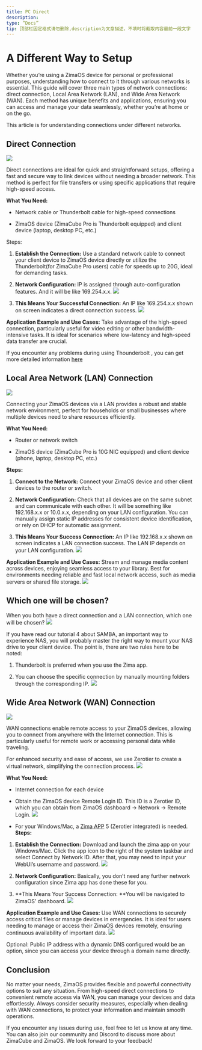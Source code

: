 ```yaml
---
title: PC Direct
description:
type: “Docs”
tip: 顶部栏固定格式请勿删除,description为文章描述，不填时将截取内容最前一段文字
---
```

# A Different Way to Setup
Whether you’re using a ZimaOS device for personal or professional purposes, understanding how to connect to it through various networks is essential. This guide will cover three main types of network connections: direct connection, Local Area Network (LAN), and Wide Area Network (WAN). Each method has unique benefits and applications, ensuring you can access and manage your data seamlessly, whether you’re at home or on the go.

This article is for understanding connections under different networks. 

## Direct Connection
![](https://manage.icewhale.io/api/static/docs/1726131286208_image.png)

Direct connections are ideal for quick and straightforward setups, offering a fast and secure way to link devices without needing a broader network. This method is perfect for file transfers or using specific applications that require high-speed access.

**What You Need:**

* Network cable or Thunderbolt cable for high-speed connections

* ZimaOS device (ZimaCube Pro is Thunderbolt equipped) and client device (laptop, desktop PC, etc.)

Steps:

1. **Establish the Connection:** Use a standard network cable to connect your client device to ZimaOS device directly or utilize the Thunderbolt(for ZimaCube Pro users) cable for speeds up to 20G, ideal for demanding tasks.

2. **Network Configuration:** IP is assigned through auto-configuration features. And it will be like 169.254.x.x.
![](https://manage.icewhale.io/api/static/docs/1726131302533_image.png)

3. **This Means Your Successful Connection:** An IP like 169.254.x.x shown on screen indicates a direct connection success.
![](https://manage.icewhale.io/api/static/docs/1726131333502_image.png)

**Application Example and Use Cases:** Take advantage of the high-speed connection, particularly useful for video editing or other bandwidth-intensive tasks. It is ideal for scenarios where low-latency and high-speed data transfer are crucial.

If you encounter any problems during using Thounderbolt , you can get more detailed information [here](/zimacube/Connecting-ZimaCube-via-Thunderbolt.html)

##  Local Area Network (LAN) Connection
![](https://manage.icewhale.io/api/static/docs/1726131416246_image.png)

Connecting your ZimaOS devices via a LAN provides a robust and stable network environment, perfect for households or small businesses where multiple devices need to share resources efficiently.

**What You Need:**

* Router or network switch

* ZimaOS device (ZimaCube Pro is 10G NIC equipped) and client device (phone, laptop, desktop PC, etc.)

**Steps:**

1. **Connect to the Network:** Connect your ZimaOS device and other client devices to the router or switch.

2. **Network Configuration:** Check that all devices are on the same subnet and can communicate with each other. It will be something like 192.168.x.x or 10.0.x.x, depending on your LAN configuration. You can manually assign static IP addresses for consistent device identification, or rely on DHCP for automatic assignment.

3. **This Means Your Success Connection:** An IP like 192.168.x.x shown on screen indicates a LAN connection success. The LAN IP depends on your LAN configuration.
![](https://manage.icewhale.io/api/static/docs/1726131462130_image.png)

**Application Example and Use Cases:** Stream and manage media content across devices, enjoying seamless access to your library. Best for environments needing reliable and fast local network access, such as media servers or shared file storage.
![](https://manage.icewhale.io/api/static/docs/1726131473384_image.png)

## Which one will be chosen?
When you both have a direct connection and a LAN connection, which one will be chosen?
![](https://manage.icewhale.io/api/static/docs/1726131488677_image.png)

If you have read our tutorial 4 about SAMBA, an important way to experience NAS, you will probably master the right way to mount your NAS drive to your client device. The point is, there are two rules here to be noted:

1. Thunderbolt is preferred when you use the Zima app.

2. You can choose the specific connection by manually mounting folders through the corresponding IP.
![](https://manage.icewhale.io/api/static/docs/1726131521116_image.png)

## Wide Area Network (WAN) Connection
![](https://manage.icewhale.io/api/static/docs/1726131531121_image.png)

WAN connections enable remote access to your ZimaOS devices, allowing you to connect from anywhere with the Internet connection. This is particularly useful for remote work or accessing personal data while traveling.

For enhanced security and ease of access, we use Zerotier to create a virtual network, simplifying the connection process.
![](https://manage.icewhale.io/api/static/docs/1726131539225_image.png)

**What You Need:**

* Internet connection for each device

* Obtain the ZimaOS device Remote Login ID. This ID is a Zerotier ID, which you can obtain from ZimaOS dashboard → Network → Remote Login.
![](https://manage.icewhale.io/api/static/docs/1726131699787_image.png)

* For your Windows/Mac, a [Zima APP](https://find.zimaspace.com) 5 (Zerotier integrated) is needed.
**Steps:**

1. **Establish the Connection:** Download and launch the zima app on your Windows/Mac. Click the app icon to the right of the system taskbar and select Connect by Network ID. After that, you may need to input your WebUI’s username and password.
![](https://manage.icewhale.io/api/static/docs/1726131911735_image.png)

2. **Network Configuration:** Basically, you don’t need any further network configuration since Zima app has done these for you.

3. **This Means Your Success Connection: **You will be navigated to ZimaOS’ dashboard.
![](https://manage.icewhale.io/api/static/docs/1726131933130_image.png)

**Application Example and Use Cases:** Use WAN connections to securely access critical files or manage devices in emergencies. It is ideal for users needing to manage or access their ZimaOS devices remotely, ensuring continuous availability of important data.
![](https://manage.icewhale.io/api/static/docs/1726131946008_image.png)

Optional: Public IP address with a dynamic DNS configured would be an option, since you can access your device through a domain name directly.

## Conclusion
No matter your needs, ZimaOS provides flexible and powerful connectivity options to suit any situation. From high-speed direct connections to convenient remote access via WAN, you can manage your devices and data effortlessly. Always consider security measures, especially when dealing with WAN connections, to protect your information and maintain smooth operations.

If you encounter any issues during use, feel free to let us know at any time. You can also join our community and Discord to discuss more about ZimaCube and ZimaOS. We look forward to your feedback!